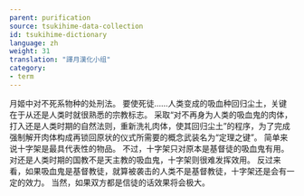 ```yaml
---
parent: purification
source: tsukihime-data-collection
id: tsukihime-dictionary
language: zh
weight: 31
translation: "譯月漢化小组"
category:
- term
---
```


月姬中对不死系物种的处刑法。
要使死徒……人类变成的吸血种回归尘土，关键在于从还是人类时就很熟悉的宗教标志。
采取“对不再身为人类的吸血鬼的肉体，打入还是人类时期的自然法则，重新洗礼肉体，使其回归尘土”的程序，为了完成强制解开肉体构成再锁回原状的仪式所需要的概念武装名为“定理之键”。
简单来说十字架是最具代表性的物品。
不过，十字架只对原本是基督徒的吸血鬼有用。对还是人类时期的国教不是天主教的吸血鬼，十字架则很难发挥效用。
反过来看，如果吸血鬼是基督教徒，就算被袭击的人类不是基督教徒，十字架还是会有一定的效力。
当然，如果双方都是信徒的话效果将会极大。
